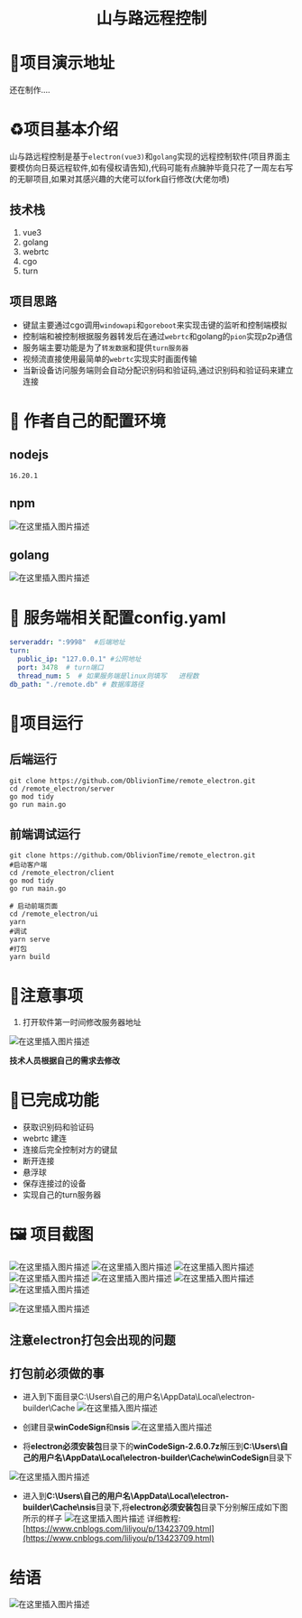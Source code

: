 # <center>山与路远程控制<center>

# 🎥项目演示地址

还在制作....

# ♻️项目基本介绍

山与路远程控制是基于`electron(vue3)`和`golang`实现的远程控制软件(项目界面主要模仿向日葵远程软件,如有侵权请告知),代码可能有点臃肿毕竟只花了一周左右写的无聊项目,如果对其感兴趣的大佬可以fork自行修改(大佬勿喷)
## 技术栈
1. vue3
2. golang
3. webrtc
4. cgo
5. turn
## 项目思路
* 键鼠主要通过cgo调用`windowapi`和`goreboot`来实现击键的监听和控制端模拟
* 控制端和被控制根据服务器转发后在通过`webrtc`和golang的`pion`实现p2p通信
* 服务端主要功能是为了`转发数据`和提供`turn服务器`
* 视频流直接使用最简单的`webrtc`实现实时画面传输
* 当新设备访问服务端则会自动分配识别码和验证码,通过识别码和验证码来建立连接


# 🧧 作者自己的配置环境

## nodejs

`16.20.1`

## npm

![在这里插入图片描述](images/732b1f4872104f28955cfdab601bf0c8.png)
## golang

![在这里插入图片描述](images/3437d3f67c7640cd8dc74a7ed773e51f.png)
# 📍 服务端相关配置config.yaml
```yaml
serveraddr: ":9998"  #后端地址
turn:
  public_ip: "127.0.0.1" #公网地址
  port: 3478  # turn端口
  thread_num: 5  # 如果服务端是linux则填写   进程数
db_path: "./remote.db" # 数据库路径

```
# 🔖项目运行

## 后端运行

```shell
git clone https://github.com/OblivionTime/remote_electron.git
cd /remote_electron/server
go mod tidy
go run main.go
```

## 前端调试运行

```shell
git clone https://github.com/OblivionTime/remote_electron.git
#启动客户端
cd /remote_electron/client
go mod tidy
go run main.go

# 启动前端页面
cd /remote_electron/ui
yarn
#调试
yarn serve
#打包
yarn build
```





# 👻注意事项

1. 打开软件第一时间修改服务器地址

![在这里插入图片描述](images/8333eed7c80f4526bdcbce7d8bc722f5.png)

**技术人员根据自己的需求去修改**

# 🎉已完成功能

* 获取识别码和验证码
* webrtc 建连
* 连接后完全控制对方的键鼠
* 断开连接
* 悬浮球
* 保存连接过的设备
* 实现自己的turn服务器
# 🖼️ 项目截图

![在这里插入图片描述](images/bbd01349c078467eabae7c8932b48b6d.png)
![在这里插入图片描述](images/9fb5fa81c3dd429d978208be0dbed147.png)
![在这里插入图片描述](images/c4ab491431304ead91913ee6b3f627a8.png)
![在这里插入图片描述](images/7f574cc3887a45e58a1543e73f847f45.png)
![在这里插入图片描述](images/9b0e815f5b5e44a8aab2a7ee755bc874.png)
![在这里插入图片描述](images/42faa84b55a8410d9b7e3bb19287afd4.png)
![在这里插入图片描述](images/82128b1fd6894065a1170506ccd2497a.png)

![在这里插入图片描述](images/693e8a2cb66649daa298ac7811498c9a.png)

## 注意electron打包会出现的问题

## 打包前必须做的事

- 进入到下面目录C:\Users\自己的用户名\AppData\Local\electron-builder\Cache
  ![在这里插入图片描述](images/07e7a371077042039fe75a7aae4ada23.png)



- 创建目录**winCodeSign**和**nsis**
  ![在这里插入图片描述](images/99b0ca3b41fb424498775ad81274c950.png)



- 将**electron必须安装包**目录下的**winCodeSign-2.6.0.7z**解压到**C:\Users\自己的用户名\AppData\Local\electron-builder\Cache\winCodeSign**目录下

![在这里插入图片描述](images/fb7781236a1b4fa8a8b42f2c19c80346.png)


- 进入到**C:\Users\自己的用户名\AppData\Local\electron-builder\Cache\nsis**目录下,将**electron必须安装包**目录下分别解压成如下图所示的样子
  ![在这里插入图片描述](images/6d91296313c9490a9de1b58c0db6373e.png)
  详细教程:[https://www.cnblogs.com/liliyou/p/13423709.html](https://www.cnblogs.com/liliyou/p/13423709.html)



# 结语


![在这里插入图片描述](images/e8be97b67c1b43a68add5c6c5944fbc9.jpeg)
